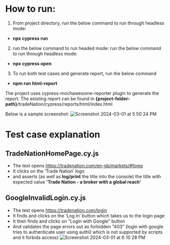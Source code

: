 
# How to run:
1. From project directory, run the below command to run through headless mode:
  * **npx cypress run**
2. run the below command to run headed mode:
run the below command to run through headless mode:
  * **npx cypress open**
3. To run both test cases and generate report, run the below command
* **npm run html-report**

The project uses cypress-mochawesome-reporter plugin to generate the report.
The existing report can be found in **{project-folder-path}**/tradeNation/cypress/reports/html/index.html

Below is a sample screenshot: 
  ![Screenshot 2024-03-01 at 5 50 24 PM](https://github.com/SwetaBhadani/tradeNation/assets/68321175/728d7ea3-acfa-4da3-afed-4195dbf012c0)


# Test case explanation
## TradeNationHomePage.cy.js
* The test opens https://tradenation.com/en-gb/markets/#forex
* It clicks on the ‘Trade Nation’ logo
* and asserts (as well as **log/print** the title into the console) the title with expected value **'Trade Nation - a broker with a global reach'**

## GoogleInvalidLogin.cy.js 
* The test opens https://tradenation.com/login
* It finds and clicks on the ‘Log In’ button which takes us to the login page
* It then finds and clicks on "Login with Google" button
* And validates the page errors out as forbidden "403" (login with google tries to authenticate user using auth0 which is not supported by scripts and it forbids access)
![Screenshot 2024-03-01 at 6 10 28 PM](https://github.com/SwetaBhadani/tradeNation/assets/68321175/6870ff76-59e9-484c-9b58-23935744f993)


